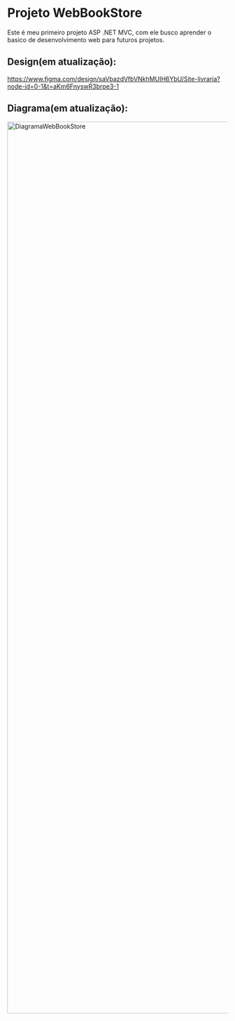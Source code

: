 # Projeto WebBookStore
Este é meu primeiro projeto ASP .NET MVC, com ele busco aprender o basico de desenvolvimento web para futuros projetos. 
## Design(em atualização): 
https://www.figma.com/design/saVbazdVfbVNkhMUIH6YbU/Site-livraria?node-id=0-1&t=aKm6FnyswR3brpe3-1
## Diagrama(em atualização):
<img width="2317" height="2032" alt="DiagramaWebBookStore" src="https://github.com/user-attachments/assets/7940d40a-fb26-4973-8621-2b03d298ecd3" />

